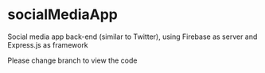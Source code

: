 # socialMediaApp
Social media app back-end (similar to Twitter), using Firebase as server and Express.js as framework

Please change branch to view the code
